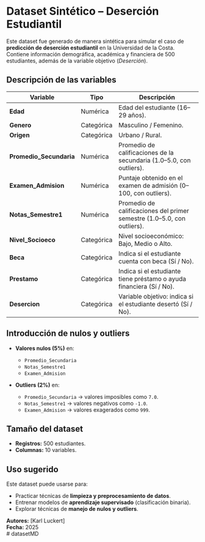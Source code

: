 #  Dataset Sintético – Deserción Estudiantil  

Este dataset fue generado de manera sintética para simular el caso de **predicción de deserción estudiantil** en la Universidad de la Costa. Contiene información demográfica, académica y financiera de 500 estudiantes, además de la variable objetivo (*Deserción*).  

## Descripción de las variables  

| Variable              | Tipo         | Descripción                                                                 |
|-----------------------|--------------|-----------------------------------------------------------------------------|
| **Edad**             | Numérica     | Edad del estudiante (16–29 años).                                           |
| **Genero**           | Categórica   | Masculino / Femenino.                                                       |
| **Origen**           | Categórica   | Urbano / Rural.                                                             |
| **Promedio_Secundaria** | Numérica  | Promedio de calificaciones de la secundaria (1.0–5.0, con outliers).        |
| **Examen_Admision**  | Numérica     | Puntaje obtenido en el examen de admisión (0–100, con outliers).            |
| **Notas_Semestre1**  | Numérica     | Promedio de calificaciones del primer semestre (1.0–5.0, con outliers).     |
| **Nivel_Socioeco**   | Categórica   | Nivel socioeconómico: Bajo, Medio o Alto.                                   |
| **Beca**             | Categórica   | Indica si el estudiante cuenta con beca (Sí / No).                          |
| **Prestamo**         | Categórica   | Indica si el estudiante tiene préstamo o ayuda financiera (Sí / No).        |
| **Desercion**        | Categórica   | Variable objetivo: indica si el estudiante desertó (Sí / No).               |

## Introducción de nulos y outliers  

- **Valores nulos (5%)** en:  
  - `Promedio_Secundaria`  
  - `Notas_Semestre1`  
  - `Examen_Admision`  

- **Outliers (2%)** en:  
  - `Promedio_Secundaria` → valores imposibles como `7.0`.  
  - `Notas_Semestre1` → valores negativos como `-1.0`.  
  - `Examen_Admision` → valores exagerados como `999`.  

##  Tamaño del dataset  
- **Registros:** 500 estudiantes.  
- **Columnas:** 10 variables.  

##  Uso sugerido  
Este dataset puede usarse para:  
- Practicar técnicas de **limpieza y preprocesamiento de datos**.  
- Entrenar modelos de **aprendizaje supervisado** (clasificación binaria).  
- Explorar técnicas de **manejo de nulos y outliers**.  

**Autores:** [Karl Luckert]  
**Fecha:** 2025  
#   d a t a s e t M D 
 
 
